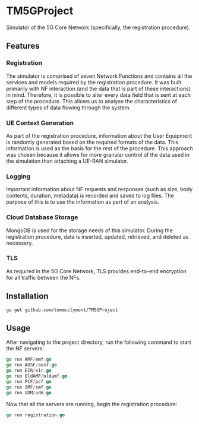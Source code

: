 # TM5GProject
Simulator of the 5G Core Network (specifically, the registration procedure).

## Features

### Registration

The simulator is comprised of seven Network Functions and contains all the services and models required by the registration procedure. It  was built primarily with NF interaction (and the data that is part of these interactions) in mind. Therefore, it is possible to alter every data field that is sent at each step of the procedure. This allows us to analyse the characteristics of different types of data flowing through the system.

### UE Context Generation

As part of the registration procedure, information about the User Equipment is randomly generated based on the required formats of the data. This information is used as the basis for the rest of the procedure. This approach was chosen because it allows for more granular control of the data used in the simulation than attaching a UE-RAN simulator.

### Logging

Important information about NF requests and responses (such as size, body contents, duration, metadata) is recorded and saved to log files. The purpose of this is to use the information as part of an analysis. 

### Cloud Database Storage

MongoDB is used for the storage needs of this simulator. During the registration procedure, data is inserted, updated, retrieved, and deleted as necessary.

### TLS

As required in the 5G Core Network, TLS provides end-to-end encryption for all traffic between the NFs.

## Installation

```
go get github.com/tommcclymont/TM5GProject
```

## Usage

After navigating to the project directory, run the following command to start the NF servers:

```go
go run AMF/amf.go
go run AUSF/ausf.go
go run EIR/eir.go
go run OldAMF/oldamf.go
go run PCF/pcf.go
go run SMF/smf.go
go run UDM/udm.go
```

Now that all the servers are running, begin the registration procedure:

```go
go run registration.go
```
